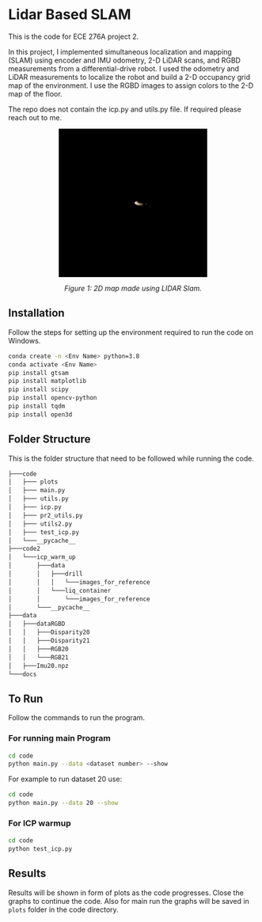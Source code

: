 # Lidar Based SLAM

This is the code for ECE 276A project 2.

In this project, I implemented simultaneous localization and mapping (SLAM) using encoder and IMU odometry, 2-D LiDAR scans, and RGBD measurements from a differential-drive robot. I used the odometry and LiDAR measurements to localize the robot and build a 2-D occupancy grid map of the environment. I use the RGBD images to assign colors to the 2-D map of the floor.

The repo does not contain the icp.py and utils.py file. If required please reach out to me.

<div style="text-align: center;">
    <img src="images/example.gif" alt="Example GIF" style="display: block; margin: 0 auto;"  width="300" height="300" />
    <p><em>Figure 1: 2D map made using LIDAR Slam.</em></p>
</div>

## Installation

Follow the steps for setting up the environment  required to run the code on Windows.

```bash
conda create -n <Env Name> python=3.8
conda activate <Env Name>
pip install gtsam
pip install matplotlib
pip install scipy
pip install opencv-python
pip install tqdm
pip install open3d

```

## Folder Structure

This is the folder structure that need to be followed while running the code.

```bash
├───code
│   ├─── plots
│   ├─── main.py
│   ├─── utils.py
│   ├─── icp.py
│   ├─── pr2_utils.py
│   ├─── utils2.py
│   ├─── test_icp.py
│   └───__pycache__
├───code2
│   └───icp_warm_up
│       ├───data
│       │   ├───drill
│       │   │   └───images_for_reference
│       │   └───liq_container
│       │       └───images_for_reference
│       └───__pycache__
├───data
│   ├───dataRGBD
│   │   ├───Disparity20
│   │   ├───Disparity21
│   │   ├───RGB20
│   │   └───RGB21
│   ├───Imu20.npz
└───docs
```

## To Run

Follow the commands to run the program.

### For running main Program

```bash
cd code
python main.py --data <dataset number> --show
```

For example to run dataset 20 use:

```bash
cd code
python main.py --data 20 --show
```

### For ICP warmup

```bash
cd code
python test_icp.py
```

## Results

Results will be shown in form of plots as the code progresses. Close the graphs to continue the code.
Also for main run the graphs will be saved in `plots` folder in the code directory.
